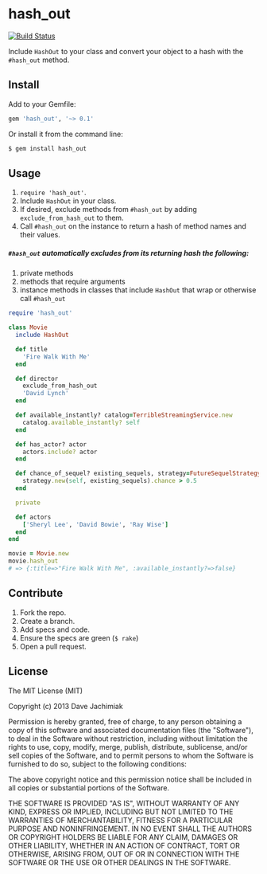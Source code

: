 # hash_out

[![Build Status](https://travis-ci.org/davejachimiak/hash_out.png?branch=master)](https://travis-ci.org/davejachimiak/hash_out)

Include `HashOut` to your class and convert your object to a hash with the `#hash_out` method.

## Install
Add to your Gemfile:
```ruby
gem 'hash_out', '~> 0.1'
```

Or install it from the command line:
```sh
$ gem install hash_out
```

## Usage
1. `require 'hash_out'`.
2. Include `HashOut` in your class.
3. If desired, exclude methods from `#hash_out` by adding `exclude_from_hash_out` to them.
4. Call `#hash_out` on the instance to return a hash of method names and their values.

##### `#hash_out` automatically excludes from its returning hash the following:
1. private methods
2. methods that require arguments
3. instance methods in classes that include `HashOut` that wrap or otherwise call `#hash_out`

```ruby
require 'hash_out'

class Movie
  include HashOut

  def title
    'Fire Walk With Me'
  end

  def director
    exclude_from_hash_out
    'David Lynch'
  end

  def available_instantly? catalog=TerribleStreamingService.new
    catalog.available_instantly? self
  end

  def has_actor? actor
    actors.include? actor
  end

  def chance_of_sequel? existing_sequels, strategy=FutureSequelStrategy
    strategy.new(self, existing_sequels).chance > 0.5
  end

  private

  def actors
    ['Sheryl Lee', 'David Bowie', 'Ray Wise']
  end
end

movie = Movie.new
movie.hash_out
# => {:title=>"Fire Walk With Me", :available_instantly?=>false}

```

## Contribute
1. Fork the repo.
2. Create a branch.
3. Add specs and code.
4. Ensure the specs are green (`$ rake`)
5. Open a pull request.

## License
The MIT License (MIT)

Copyright (c) 2013 Dave Jachimiak

Permission is hereby granted, free of charge, to any person obtaining a copy
of this software and associated documentation files (the "Software"), to deal
in the Software without restriction, including without limitation the rights
to use, copy, modify, merge, publish, distribute, sublicense, and/or sell
copies of the Software, and to permit persons to whom the Software is
furnished to do so, subject to the following conditions:

The above copyright notice and this permission notice shall be included in
all copies or substantial portions of the Software.

THE SOFTWARE IS PROVIDED "AS IS", WITHOUT WARRANTY OF ANY KIND, EXPRESS OR
IMPLIED, INCLUDING BUT NOT LIMITED TO THE WARRANTIES OF MERCHANTABILITY,
FITNESS FOR A PARTICULAR PURPOSE AND NONINFRINGEMENT. IN NO EVENT SHALL THE
AUTHORS OR COPYRIGHT HOLDERS BE LIABLE FOR ANY CLAIM, DAMAGES OR OTHER
LIABILITY, WHETHER IN AN ACTION OF CONTRACT, TORT OR OTHERWISE, ARISING FROM,
OUT OF OR IN CONNECTION WITH THE SOFTWARE OR THE USE OR OTHER DEALINGS IN
THE SOFTWARE.
